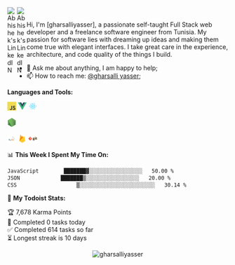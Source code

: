 </a>
<!-- <a href="https://twitter.com/abhisheknaiidu">
  <img align="left" alt="Abhishek Naidu | Twitter" width="22px" src="https://raw.githubusercontent.com/peterthehan/peterthehan/master/assets/twitter.svg" />
</a> -->
<a href="https://www.linkedin.com/in/gharsalli-yasser-2387051bb/">
  <img align="left" alt="Abhishek's LinkedIN" width="22px" src="https://raw.githubusercontent.com/peterthehan/peterthehan/master/assets/linkedin.svg" />
</a>
<a href="https://www.facebook.com/gharsalli.yasser.5/">
  <img align="left" alt="Abhishek's LinkedIN" width="22px" src="https://raw.githubusercontent.com/peterthehan/peterthehan/master/assets/facebook.svg" />
</a>

<br />

Hi, I'm [gharsalliyasser], a passionate self-taught Full Stack web developer and a freelance software engineer from Tunisia. My passion for software lies with dreaming up ideas and making them come true with elegant interfaces. I take great care in the experience, architecture, and code quality of the things I build.

- 💬 Ask me about anything, I am happy to help;
- 📫 How to reach me: [@gharsalli yasser](https://www.facebook.com/gharsalli.yasser.5/);

**Languages and Tools:**

<code><img height="20" src="https://raw.githubusercontent.com/github/explore/80688e429a7d4ef2fca1e82350fe8e3517d3494d/topics/javascript/javascript.png"></code>
<code><img height="20" src="https://raw.githubusercontent.com/github/explore/80688e429a7d4ef2fca1e82350fe8e3517d3494d/topics/vue/vue.png"></code>
<code><img height="20" src="https://raw.githubusercontent.com/github/explore/80688e429a7d4ef2fca1e82350fe8e3517d3494d/topics/react/react.png"></code>

<!-- <code><img height="20" src="https://raw.githubusercontent.com/github/explore/5c058a388828bb5fde0bcafd4bc867b5bb3f26f3/topics/graphql/graphql.png"></code> -->

<code><img height="20" src="https://raw.githubusercontent.com/github/explore/80688e429a7d4ef2fca1e82350fe8e3517d3494d/topics/nodejs/nodejs.png"></code>

<!-- <code><img height="20" src="https://raw.githubusercontent.com/github/explore/80688e429a7d4ef2fca1e82350fe8e3517d3494d/topics/cpp/cpp.png"></code> -->
<!-- <code><img height="20" src="https://raw.githubusercontent.com/github/explore/80688e429a7d4ef2fca1e82350fe8e3517d3494d/topics/python/python.png"></code> -->

<code><img height="20" src="https://raw.githubusercontent.com/github/explore/80688e429a7d4ef2fca1e82350fe8e3517d3494d/topics/mysql/mysql.png"></code>
<code><img height="20" src="https://raw.githubusercontent.com/github/explore/80688e429a7d4ef2fca1e82350fe8e3517d3494d/topics/firebase/firebase.png"></code>
<code><img height="20" src="https://raw.githubusercontent.com/github/explore/80688e429a7d4ef2fca1e82350fe8e3517d3494d/topics/git/git.png"></code>

📊 **This Week I Spent My Time On:**

<!--START_SECTION:waka-->

```text
JavaScript        ███████▓░░░░░░░░░░░░░░░░░   50.00 %
JSON             ███████▒░░░░░░░░░░░░░░░░░   20.00 %
CSS                   ▒░░░░░░░░░░░░░░░░░░░░░░░░   30.14 %
```

<!--END_SECTION:waka-->

🚧 **My Todoist Stats:**

<!-- TODO-IST:START -->

🏆 7,678 Karma Points  
🌸 Completed 0 tasks today  
✅ Completed 614 tasks so far  
⏳ Longest streak is 10 days

<!-- TODO-IST:END -->
<p align="center"> <img src="https://github-readme-stats.vercel.app/api?username=dhaouiaziz13&show_icons=true&theme=gotham" alt="gharsalliyasser" />
